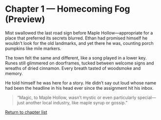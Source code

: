 # Chapter 1 — Homecoming Fog (Preview)

Mist swallowed the last road sign before Maple Hollow—appropriate for a place that preferred its secrets blurred. Ethan had promised himself he wouldn’t look for the old landmarks, and yet there he was, counting porch pumpkins like mile markers.

The town felt the same and different, like a song played in a lower key. Runes still glimmered on doorframes, tucked between welcome signs and wreaths of dried cinnamon. Every breath tasted of woodsmoke and memory.

He told himself he was here for a story. He didn’t say out loud whose name had been the headline in his head ever since the assignment hit his inbox.

> “Magic, to Maple Hollow, wasn’t mystic or even particularly special—just another local industry, like maple syrup or gossip.”

[Return to chapter list](../index.html)

